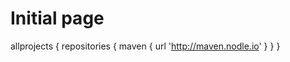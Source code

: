 # Initial page

allprojects {
    repositories {
        maven { url 'http://maven.nodle.io' }
    }
}
